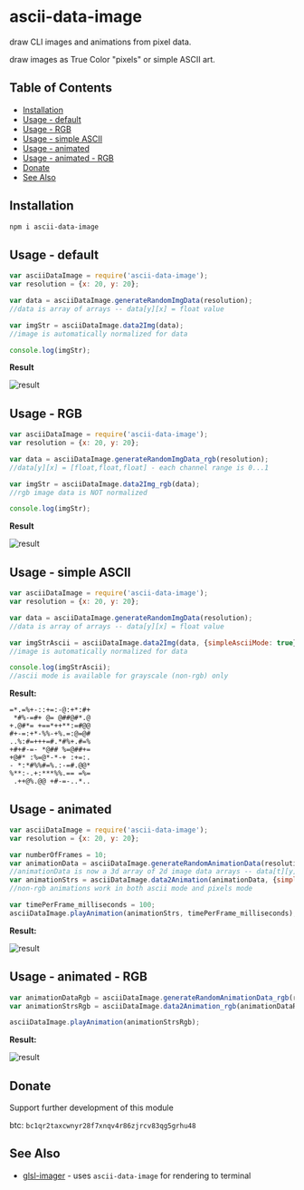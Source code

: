 # ascii-data-image

draw CLI images and animations from pixel data. 

draw images as True Color "pixels" or simple ASCII art.

## Table of Contents

- [Installation](#installation)
- [Usage - default](#usage---default)
- [Usage - RGB](#usage---rgb)
- [Usage - simple ASCII](#usage---simple-ascii)
- [Usage - animated](#usage---animated)
- [Usage - animated - RGB](#usage---animated---rgb)
- [Donate](#donate)
- [See Also](#see-also)

## Installation

```sh
npm i ascii-data-image
```

## Usage - default

```javascript
var asciiDataImage = require('ascii-data-image');
var resolution = {x: 20, y: 20};

var data = asciiDataImage.generateRandomImgData(resolution);
//data is array of arrays -- data[y][x] = float value

var imgStr = asciiDataImage.data2Img(data);
//image is automatically normalized for data

console.log(imgStr);
```

**Result**

![result](https://i.imgur.com/8taU1Eb.png)


## Usage - RGB

```javascript
var asciiDataImage = require('ascii-data-image');
var resolution = {x: 20, y: 20};

var data = asciiDataImage.generateRandomImgData_rgb(resolution);
//data[y][x] = [float,float,float] - each channel range is 0...1

var imgStr = asciiDataImage.data2Img_rgb(data);
//rgb image data is NOT normalized

console.log(imgStr);
```

**Result**

![result](https://i.imgur.com/jCRd5rP.png)

## Usage - simple ASCII

```javascript
var asciiDataImage = require('ascii-data-image');
var resolution = {x: 20, y: 20};

var data = asciiDataImage.generateRandomImgData(resolution);
//data is array of arrays -- data[y][x] = float value

var imgStrAscii = asciiDataImage.data2Img(data, {simpleAsciiMode: true});
//image is automatically normalized for data

console.log(imgStrAscii);
//ascii mode is available for grayscale (non-rgb) only 
```

**Result:**
```
=*.=%+-::+=:-@:+*:#+
 *#%-=#+ @= @##@#*.@
+.@#*= +==*++**:=#@@
#+-=:+*-%%-+%.=:@=@#
..%:#=+++=#.*#%+.#=%
+#+#-=- *@## %=@##+=
+@#* :%=@*-*-+ :+=:.
- *:*#%%#=%.:-=#.@@*
%**:-.+:***%%.== =%=
 .++@%.@@ +#-=-..*..
```

## Usage - animated

```javascript
var asciiDataImage = require('ascii-data-image');
var resolution = {x: 20, y: 20};

var numberOfFrames = 10;
var animationData = asciiDataImage.generateRandomAnimationData(resolution, numberOfFrames);
//animationData is now a 3d array of 2d image data arrays -- data[t][y][x] = float value
var animationStrs = asciiDataImage.data2Animation(animationData, {simpleAsciiMode: false});
//non-rgb animations work in both ascii mode and pixels mode

var timePerFrame_milliseconds = 100;
asciiDataImage.playAnimation(animationStrs, timePerFrame_milliseconds);
```

**Result:**

![result](https://i.imgur.com/zOqgflq.gif)

## Usage - animated - RGB

```javascript
var animationDataRgb = asciiDataImage.generateRandomAnimationData_rgb(resolution, 10);
var animationStrsRgb = asciiDataImage.data2Animation_rgb(animationDataRgb, {simpleAsciiMode: false});

asciiDataImage.playAnimation(animationStrsRgb);
```

**Result:**

![result](https://i.imgur.com/VUjJFyb.gif)

## Donate

Support further development of this module

btc: `bc1qr2taxcwnyr28f7xnqv4r86zjrcv83qg5grhu48`

## See Also

- [glsl-imager](https://www.npmjs.com/package/glsl-imager) - uses `ascii-data-image` for rendering to terminal


